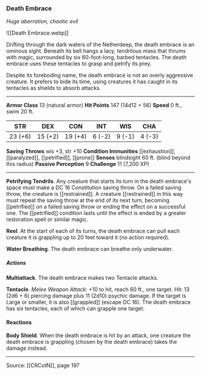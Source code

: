 ### Death Embrace
_Huge aberration, chaotic evil_

![[Death Embrace.webp]]

Drifting through the dark waters of the Netherdeep, the death embrace is an ominous sight. Beneath its bell hangs a lacy, tendrilous mass that thrums with magic, surrounded by six 60-foot-long, barbed tentacles. The death embrace uses these tentacles to grasp and petrify its prey.

Despite its foreboding name, the death embrace is not an overly aggressive creature. It prefers to bide its time, using creatures it has caught in its tentacles as shields to absorb attacks.




---

**Armor Class** 13 (natural armor)
**Hit Points** 147 (14d12 + 56)
**Speed** 0 ft., swim 20 ft.

| STR     | DEX     | CON     | INT     | WIS     | CHA     |
|---------|---------|---------|---------|---------|---------|
| 23 (+6) | 15 (+2) | 19 (+4) | 6 (-2) | 9 (-1) | 4 (-3) |

**Saving Throws** wis +3, str +10
**Condition Immunities** [[exhaustion]], [[paralyzed]], [[petrified]], [[prone]]
**Senses** blindsight 60 ft. (blind beyond this radius)
**Passive Perception** 9
**Challenge** 11 (7,200 XP)

---

**Petrifying Tendrils**. Any creature that starts its turn in the death embrace's space must make a DC 16 Constitution saving throw. On a failed saving throw, the creature is [[restrained]]. A creature [[restrained]] in this way must repeat the saving throw at the end of its next turn, becoming [[petrified]] on a failed saving throw or ending the effect on a successful one. The [[petrified]] condition lasts until the effect is ended by a greater restoration spell or similar magic.

**Reel**. At the start of each of its turns, the death embrace can pull each creature it is grappling up to 20 feet toward it (no action required).

**Water Breathing**. The death embrace can breathe only underwater.

##### Actions
**Multiattack**. The death embrace makes two Tentacle attacks.

**Tentacle**. _Melee Weapon Attack:_ +10 to hit, reach 60 ft., one target. Hit: 13 (2d6 + 6) piercing damage plus 11 (2d10) psychic damage. If the target is Large or smaller, it is also [[grappled]] (escape DC 16). The death embrace has six tentacles, each of which can grapple one target.

#### Reactions
**Body Shield**. When the death embrace is hit by an attack, one creature the death embrace is grappling (chosen by the death embrace) takes the damage instead.


---

Source: [[CRCotN]], page 197